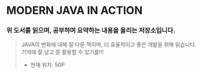 # MODERN JAVA IN ACTION
### 위 도서를 읽으며, 공부하며 요약하는 내용을 올리는 저장소입니다.
> JAVA의 변화에 대해 잘 다룬 책이며, 더 효율적이고 좋은 개발을 위해 읽습니다.
기억에 잘 남고 잘 활용할 수 있기를!!!  
> - 현재 위치: 50P